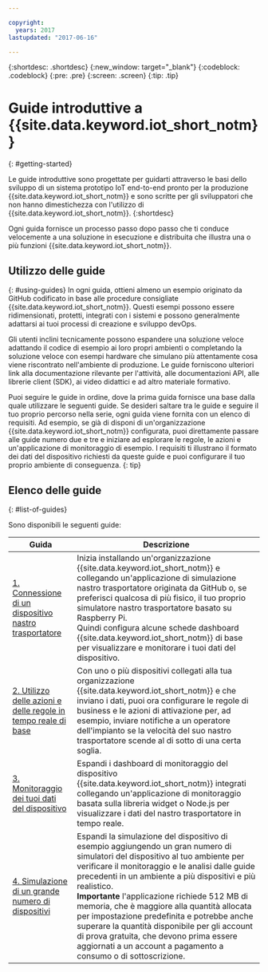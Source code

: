 ```yaml
---

copyright:
  years: 2017
lastupdated: "2017-06-16"

---
```


{:shortdesc: .shortdesc}
{:new_window: target="_blank"}
{:codeblock: .codeblock}
{:pre: .pre}
{:screen: .screen}
{:tip: .tip}


# Guide introduttive a {{site.data.keyword.iot_short_notm}}
{: #getting-started}

Le guide introduttive sono progettate per guidarti attraverso le basi dello sviluppo di un sistema prototipo IoT end-to-end pronto per la produzione {{site.data.keyword.iot_short_notm}} e sono scritte per gli sviluppatori che non hanno dimestichezza con l'utilizzo di {{site.data.keyword.iot_short_notm}}.
{:shortdesc}

Ogni guida fornisce un processo passo dopo passo che ti conduce velocemente a una soluzione in esecuzione e distribuita che illustra una o più funzioni {{site.data.keyword.iot_short_notm}}.

## Utilizzo delle guide  
{: #using-guides}
In ogni guida, ottieni almeno un esempio originato da GitHub codificato in base alle procedure consigliate {{site.data.keyword.iot_short_notm}}. Questi esempi possono essere ridimensionati, protetti, integrati con i sistemi e possono generalmente adattarsi ai tuoi processi di creazione e sviluppo devOps.

Gli utenti inclini tecnicamente possono espandere una soluzione veloce adattando il codice di esempio ai loro propri ambienti o completando la soluzione veloce con esempi hardware che simulano più attentamente cosa viene riscontrato nell'ambiente di produzione. Le guide forniscono ulteriori link alla documentazione rilevante per l'attività, alle documentazioni API, alle librerie client (SDK), ai video didattici e ad altro materiale formativo.

Puoi seguire le guide in ordine, dove la prima guida fornisce una base dalla quale utilizzare le seguenti guide. Se desideri saltare tra le guide e seguire il tuo proprio percorso nella serie, ogni guida viene fornita con un elenco di requisiti. Ad esempio, se già di disponi di un'organizzazione {{site.data.keyword.iot_short_notm}} configurata, puoi direttamente passare alle guide numero due e tre e iniziare ad esplorare le regole, le azioni e un'applicazione di monitoraggio di esempio. I requisiti ti illustrano il formato dei dati del dispositivo richiesti da queste guide e puoi configurare il tuo proprio ambiente di conseguenza.
{: tip}

## Elenco delle guide
{: #list-of-guides}  

Sono disponibili le seguenti guide:

| Guida | Descrizione |    
| ----- | ---- |   
| [1. Connessione di un dispositivo nastro trasportatore](getting-started-iot-conveyor.html) | Inizia installando un'organizzazione {{site.data.keyword.iot_short_notm}} e collegando un'applicazione di simulazione nastro trasportatore originata da GitHub o, se preferisci qualcosa di più fisico, il tuo proprio simulatore nastro trasportatore basato su Raspberry Pi. </br> Quindi configura alcune schede dashboard {{site.data.keyword.iot_short_notm}} di base per visualizzare e monitorare i tuoi dati del dispositivo. |   
| [2. Utilizzo delle azioni e delle regole in tempo reale di base](getting-started-iot-rules.html) | Con uno o più dispositivi collegati alla tua organizzazione {{site.data.keyword.iot_short_notm}} e che inviano i dati, puoi ora configurare le regole di business e le azioni di attivazione per, ad esempio, inviare notifiche a un operatore dell'impianto se la velocità del suo nastro trasportatore scende al di sotto di una certa soglia.  
| [3. Monitoraggio dei tuoi dati del dispositivo](getting-started-iot-monitoring.html) | Espandi i dashboard di monitoraggio del dispositivo {{site.data.keyword.iot_short_notm}} integrati collegando un'applicazione di monitoraggio basata sulla libreria widget o Node.js per visualizzare i dati del nastro trasportatore in tempo reale.  
| [4. Simulazione di un grande numero di dispositivi](getting-started-iot-large-scale-simulation.html) | Espandi la simulazione del dispositivo di esempio aggiungendo un gran numero di simulatori del dispositivo al tuo ambiente per verificare il monitoraggio e le analisi dalle guide precedenti in un ambiente a più dispositivi e più realistico. </br>**Importante** l'applicazione richiede 512 MB di memoria, che è maggiore alla quantità allocata per impostazione predefinita e potrebbe anche superare la quantità disponibile per gli account di prova gratuita, che devono prima essere aggiornati a un account a pagamento a consumo o di sottoscrizione. |   
